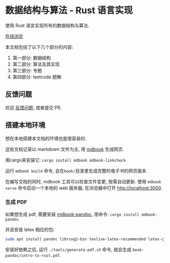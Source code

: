# 数据结构与算法 - Rust 语言实现

使用 Rust 语言实现所有的数据结构与算法.

[在线浏览](https://algs.biofan.org)

本文档包括了以下几个部分的内容:

1. 第一部分: 数据结构
2. 第二部分: 算法及其实现
3. 第三部分: 专题
4. 第四部分: leetcode 题解

## 反馈问题

欢迎 [反馈问题](https://github.com/xushaohua/TheAlgorithms/issues), 或者提交 PR.

## 搭建本地环境

想在本地搭建本文档的环境也是很容易的.

这些文档记录以 markdown 文件为主, 用 [mdbook](https://github.com/rust-lang/mdBook) 生成网页.

用cargo来安装它: `cargo install mdbook mdbook-linkcheck`

运行 `mdbook build` 命令, 会在`book/`目录里生成完整的电子书的网页版本.

在编写文档的同时, mdbook 工具可以检查文件变更, 按需自动更新.
使用 `mdbook serve` 命令启动一个本地的 web 服务器, 在浏览器中打开 [http://localhost:3000](http://localhost:3000).

### 生成 PDF

如果想生成 pdf, 需要安装 [mdbook-pandoc](https://github.com/max-heller/mdbook-pandoc),
用命令: `cargo install mdbook-pandoc`

并且安装 latex 相应的包:

```bash
sudo apt install pandoc librsvg2-bin texlive-latex-recommended latex-cjk-all texlive-xetex
```

安装好依赖之后, 运行 `./tools/generate-pdf.sh` 命令, 就会生成 `book-pandoc/intro-to-rust.pdf`.
